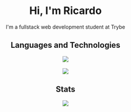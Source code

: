 <h1 align="center">Hi, I'm Ricardo</h1>
<p align="center">I'm a fullstack web development student at Trybe</p>

<h2 align="center">Languages and Technologies</h2>
<p align="center">
  <div align="center">
    <img src="https://skillicons.dev/icons?i=go,typescript,html,react,tailwind,nodejs,mysql,express"/>
    <br></br>
    <img src="https://skillicons.dev/icons?i=css,vim,linux,bash,git,vscode"/>
  </div>
</p>

<h2 align="center">Stats</h2>
<p align="center"><a href="#">
    <img src="https://github-readme-stats.vercel.app/api/top-langs/?username=ricardoraposo&layout=compact&theme=aura_dark&count_private=true&hide_border=true&bg_color=0d1117">
</a></p>
